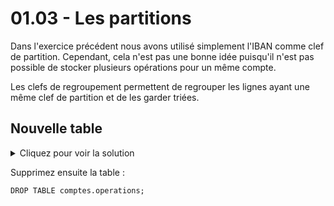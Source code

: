 # 01.03 - Les partitions

Dans l'exercice précédent nous avons utilisé simplement l'IBAN comme clef de partition. Cependant, cela n'est pas une bonne idée puisqu'il n'est pas possible de stocker plusieurs opérations pour un même compte. 

Les clefs de regroupement permettent de regrouper les lignes ayant une même clef de partition et de les garder triées.

## Nouvelle table


<details>
    <summary>Cliquez pour voir la solution</summary>
    
```
CREATE TABLE comptes.operations_by_iban (
    iban text,
    operation_id uuid,
    label text,
    date_operation timestamp,
    amount float,
    PRIMARY KEY (iban)
 );
```

</details>




Supprimez ensuite la table :
```
DROP TABLE comptes.operations;
```